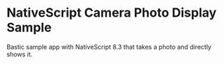 # NativeScript Camera Photo Display Sample

Bastic sample app with NativeScript 8.3 that takes a photo and directly shows it.

